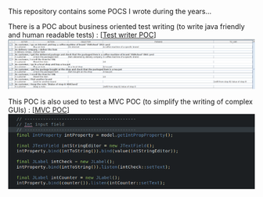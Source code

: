 
This repository contains some POCS I wrote during the years...

There is a POC about business oriented test writing (to write java friendly and human readable tests) : [[Test writer POC](testcase-writer)]
![TC Writer](screenshots/TC_Writer.png)

This POC is also used to test a MVC POC (to simplify the writing of complex GUIs) : [[MVC POC](skylib-java)]
![Java lib](screenshots/java_lib.png)

